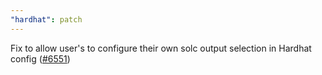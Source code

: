 ```yaml
---
"hardhat": patch
---
```


Fix to allow user's to configure their own solc output selection in Hardhat config ([#6551](https://github.com/NomicFoundation/hardhat/issues/6551))
